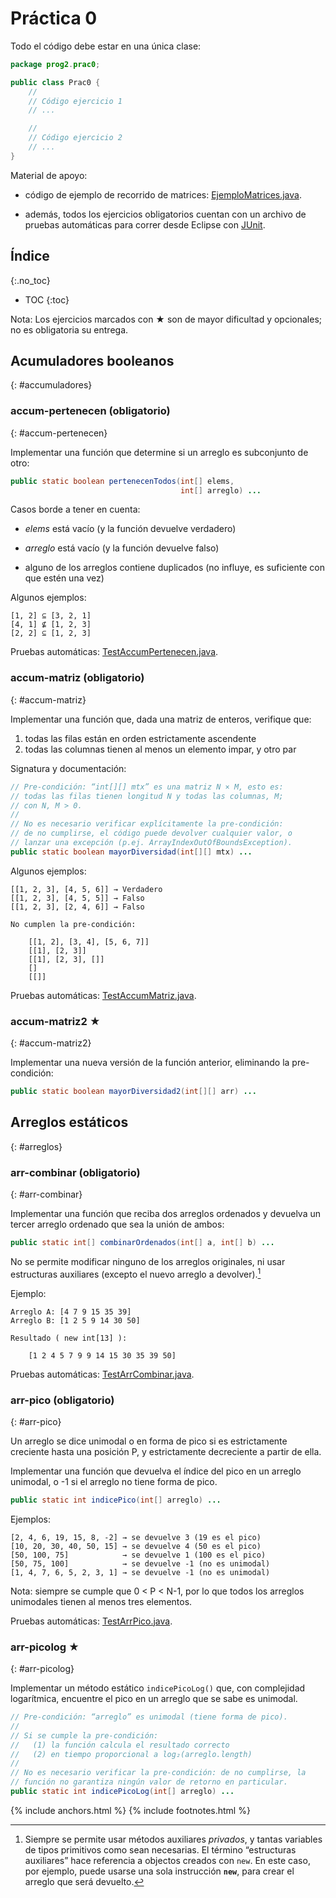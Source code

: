 # Práctica 0


Todo el código debe estar en una única clase:

```java
package prog2.prac0;

public class Prac0 {
    //
    // Código ejercicio 1
    // ...

    //
    // Código ejercicio 2
    // ...
}
```

Material de apoyo:

  - código de ejemplo de recorrido de matrices: [EjemploMatrices.java].

  - además, todos los ejercicios obligatorios cuentan con un archivo de pruebas automáticas para correr desde Eclipse con [JUnit](junit.md).

[EjemploMatrices.java]:  ../src/prog2/prac0/EjemploMatrices.java
[TestAccumPertenecen.java]: ../src/prog2/prac0/test/TestAccumPertenecen.java
[TestAccumMatriz.java]: ../src/prog2/prac0/test/TestAccumMatriz.java
[TestArrCombinar.java]: ../src/prog2/prac0/test/TestArrCombinar.java
[TestArrPico.java]: ../src/prog2/prac0/test/TestArrPico.java


## Índice
{:.no_toc}

* TOC
{:toc}

Nota: Los ejercicios marcados con ★ son de mayor dificultad y opcionales; no es obligatoria su entrega.


## Acumuladores booleanos
{: #accumuladores}

### accum-pertenecen (obligatorio)
{: #accum-pertenecen}

Implementar una función que determine si un arreglo es subconjunto de otro:

```java
public static boolean pertenecenTodos(int[] elems,
                                      int[] arreglo) ...
```

Casos borde a tener en cuenta:

  - _elems_ está vacío (y la función devuelve verdadero)

  - _arreglo_ está vacío (y la función devuelve falso)

  - alguno de los arreglos contiene duplicados (no influye, es suficiente con que estén una vez)

Algunos ejemplos:

```
[1, 2] ⊆ [3, 2, 1]
[4, 1] ⊈ [1, 2, 3]
[2, 2] ⊆ [1, 2, 3]
```

Pruebas automáticas: [TestAccumPertenecen.java].


### accum-matriz (obligatorio)
{: #accum-matriz}

Implementar una función que, dada una matriz de enteros, verifique que:

  1. todas las filas están en orden estrictamente ascendente
  2. todas las columnas tienen al menos un elemento impar, y otro par

Signatura y documentación:

```java
// Pre-condición: “int[][] mtx” es una matriz N × M, esto es:
// todas las filas tienen longitud N y todas las columnas, M;
// con N, M > 0.
//
// No es necesario verificar explícitamente la pre-condición:
// de no cumplirse, el código puede devolver cualquier valor, o
// lanzar una excepción (p.ej. ArrayIndexOutOfBoundsException).
public static boolean mayorDiversidad(int[][] mtx) ...
```

Algunos ejemplos:

```
[[1, 2, 3], [4, 5, 6]] → Verdadero
[[1, 2, 3], [4, 5, 5]] → Falso
[[1, 2, 3], [2, 4, 6]] → Falso

No cumplen la pre-condición:

    [[1, 2], [3, 4], [5, 6, 7]]
    [[1], [2, 3]]
    [[1], [2, 3], []]
    []
    [[]]
```


Pruebas automáticas: [TestAccumMatriz.java].


### accum-matriz2 ★
{: #accum-matriz2}

Implementar una nueva versión de la función anterior, eliminando la pre-condición:

```java
public static boolean mayorDiversidad2(int[][] arr) ...
```


## Arreglos estáticos
{: #arreglos}

### arr-combinar (obligatorio)
{: #arr-combinar}

Implementar una función que reciba dos arreglos ordenados y devuelva un tercer arreglo ordenado que sea la unión de ambos:

```java
public static int[] combinarOrdenados(int[] a, int[] b) ...
```

No se permite modificar ninguno de los arreglos originales, ni usar estructuras auxiliares (excepto el nuevo arreglo a devolver).[^estraux]

Ejemplo:

```
Arreglo A: [4 7 9 15 35 39]
Arreglo B: [1 2 5 9 14 30 50]

Resultado ( new int[13] ):

    [1 2 4 5 7 9 9 14 15 30 35 39 50]
```

Pruebas automáticas: [TestArrCombinar.java].

[^estraux]: Siempre se permite usar métodos auxiliares _privados_, y tantas variables de tipos primitivos como sean necesarias. El término “estructuras auxiliares” hace referencia a objectos creados con `new`. En este caso, por ejemplo, puede usarse una sola instrucción **`new`**, para crear el arreglo que será devuelto.


### arr-pico (obligatorio)
{: #arr-pico}

Un arreglo se dice unimodal o en forma de pico si es estrictamente creciente hasta una posición P, y estrictamente decreciente a partir de ella.

Implementar una función que devuelva el índice del pico en un arreglo unimodal, o -1 si el arreglo no tiene forma de pico.

```java
public static int indicePico(int[] arreglo) ...
```

Ejemplos:

```
[2, 4, 6, 19, 15, 8, -2] → se devuelve 3 (19 es el pico)
[10, 20, 30, 40, 50, 15] → se devuelve 4 (50 es el pico)
[50, 100, 75]            → se devuelve 1 (100 es el pico)
[50, 75, 100]            → se devuelve -1 (no es unimodal)
[1, 4, 7, 6, 5, 2, 3, 1] → se devuelve -1 (no es unimodal)
```

Nota: siempre se cumple que 0 < P < N-1, por lo que todos los arreglos unimodales tienen al menos tres elementos.

Pruebas automáticas: [TestArrPico.java].


### arr-picolog ★
{: #arr-picolog}

Implementar un método estático `indicePicoLog()` que, con complejidad logarítmica, encuentre el pico en un arreglo que se sabe es unimodal.

```java
// Pre-condición: “arreglo” es unimodal (tiene forma de pico).
//
// Si se cumple la pre-condición:
//   (1) la función calcula el resultado correcto
//   (2) en tiempo proporcional a log₂(arreglo.length)
//
// No es necesario verificar la pre-condición: de no cumplirse, la
// función no garantiza ningún valor de retorno en particular.
public static int indicePicoLog(int[] arreglo) ...
```

{% include anchors.html %}
{% include footnotes.html %}
